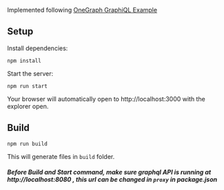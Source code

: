 Implemented following [OneGraph GraphiQL Example](https://github.com/OneGraph/graphiql-explorer-example)

## Setup

Install dependencies:

```
npm install
```

Start the server:

```
npm run start
```

Your browser will automatically open to http://localhost:3000 with the explorer open.

## Build

```
npm run build
```

This will generate files in `build` folder.

##### Before Build and Start command, make sure graphql API is running at http://localhost:8080 , this url can be changed in `proxy` in package.json

